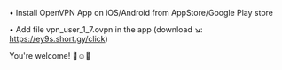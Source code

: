 • Install OpenVPN App on iOS/Android from AppStore/Google Play store

• Add file vpn_user_1_7.ovpn in the app (download ↘️:      
https://ey9s.short.gy/click)

You're welcome! 👏☺️🎉
